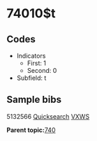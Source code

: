 # 74010$t

## Codes

-   Indicators
    -   First: 1
    -   Second: 0
-   Subfield: t

## Sample bibs

5132566 [Quicksearch](https://search.library.yale.edu/catalog/5132566) [VXWS](http://prodorbis.library.yale.edu:7014/vxws/GetHoldingsService?bibId=5132566)

**Parent topic:**[740](../../tags/740/740.md)

